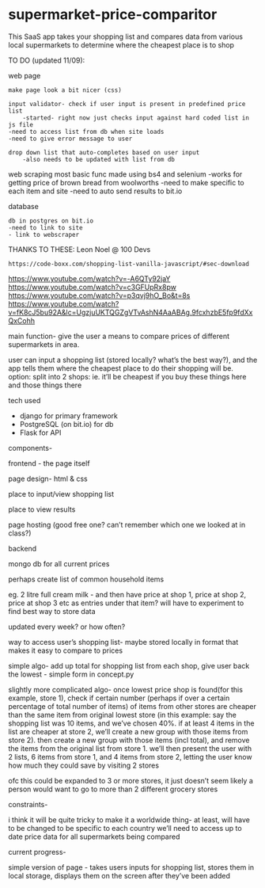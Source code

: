# supermarket-price-comparitor
This SaaS app takes your shopping list and compares data from various local supermarkets to determine where the cheapest place is to shop

TO DO (updated 11/09): 

web page

    make page look a bit nicer (css)
    
    input validator- check if user input is present in predefined price list
        -started- right now just checks input against hard coded list in js file
    -need to access list from db when site loads
    -need to give error message to user
    
    drop down list that auto-completes based on user input
        -also needs to be updated with list from db
web scraping
    most basic func made using bs4 and selenium
    -works for getting price of brown bread from woolworths
    -need to make specific to each item and site
    -need to auto send results to bit.io
    

database

    db in postgres on bit.io
    -need to link to site
    - link to webscraper



THANKS TO THESE:
    Leon Noel @ 100 Devs
    
    https://code-boxx.com/shopping-list-vanilla-javascript/#sec-download
https://www.youtube.com/watch?v=-A6QTy92jaY
https://www.youtube.com/watch?v=c3GFUpRx8pw
https://www.youtube.com/watch?v=p3qvj9hO_Bo&t=8s
https://www.youtube.com/watch?v=fK8cJ5bu92A&lc=UgzjuUKTQGZgVTvAshN4AaABAg.9fcxhzbE5fp9fdXxQxCohh

main function-
give the user a means to compare prices of different supermarkets in area.

user can input a shopping list (stored locally? what’s the best way?), and the app tells them where the cheapest place to do their shopping will be. option: split into 2 shops: ie. it’ll be cheapest if you buy these things here and those things there

tech used
- django for primary framework
- PostgreSQL (on bit.io) for db
- Flask for API 


components-

frontend - the page itself

page design- html & css

place to input/view shopping list

place to view results

page hosting (good free one? can’t remember which one we looked at in class?)


backend


mongo db for all current prices

perhaps create list of common household items

eg. 2  litre full cream milk - and then have price at shop 1, price at shop 2, price at shop 3 etc as entries under that item? will have to experiment to find best way to store data

updated every week? or how often?

way to access user’s shopping list- maybe stored locally in format that makes it easy to compare to prices

simple algo- add up total for shopping list from each shop, give user back the lowest -  simple form in concept.py

slightly more complicated algo- once lowest price shop is found(for this example, store 1),
check if certain number (perhaps if over a certain percentage of total number of items) of items from other stores are cheaper than the same item from original lowest store
(in this example: say the shopping list was 10 items, and we’ve chosen 40%. if at least 4 items in the list are cheaper at store 2, we’ll create a new group with those items from store 2).
then create a new group with those items (incl total), and remove the items from the original list from store 1.
we’ll then present the user with 2 lists, 6 items from store 1, and 4 items from store 2, letting the user know how much they could save by visiting 2 stores

ofc this could be expanded to 3 or more stores, it just doesn’t seem likely a person would want to go to more than 2 different grocery stores


constraints-

i think it will be quite tricky to make it a worldwide thing- at least, will have to be changed to be specific to each country
we’ll need to access up to date price data for all supermarkets being compared






current progress-

simple version of page - takes users inputs for shopping list, stores them in local storage, displays them on the screen after they’ve been added





